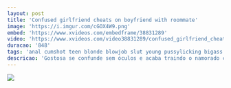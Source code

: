 ```yaml
---
layout: post
title: 'Confused girlfriend cheats on boyfriend with roommate'
image: 'https://i.imgur.com/cGOX4W9.png'
embed: 'https://www.xvideos.com/embedframe/38831289'
video: 'https://www.xvideos.com/video38831289/confused_girlfriend_cheats_on_boyfriend_with_roommate'
duracao: '848'
tags: 'anal cumshot teen blonde blowjob slut young pussylicking bigass pussyfucking girlfriend reality big-tits blind follada sneaky rommate infiel cum-on-glasses cheating-girlfriend'
descricao: 'Gostosa se confunde sem óculos e acaba traindo o namorado com o colega de quarto.'
---
```

<a href="{{ page.url | prepend: site.baseurl | prepend: site.url }}"><img src="{{ page.image }}" /></a>
